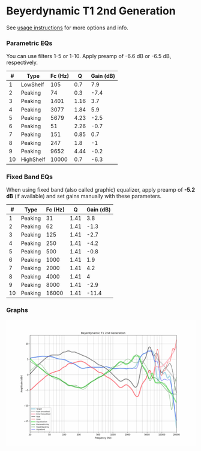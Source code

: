 # Beyerdynamic T1 2nd Generation
See [usage instructions](https://github.com/jaakkopasanen/AutoEq#usage) for more options and info.

### Parametric EQs
You can use filters 1-5 or 1-10. Apply preamp of -6.6 dB or -6.5 dB, respectively.

|   # | Type      |   Fc (Hz) |    Q |   Gain (dB) |
|-----|-----------|-----------|------|-------------|
|   1 | LowShelf  |       105 | 0.7  |         7.9 |
|   2 | Peaking   |        74 | 0.3  |        -7.4 |
|   3 | Peaking   |      1401 | 1.16 |         3.7 |
|   4 | Peaking   |      3077 | 1.84 |         5.9 |
|   5 | Peaking   |      5679 | 4.23 |        -2.5 |
|   6 | Peaking   |        51 | 2.26 |        -0.7 |
|   7 | Peaking   |       151 | 0.85 |         0.7 |
|   8 | Peaking   |       247 | 1.8  |        -1   |
|   9 | Peaking   |      9652 | 4.44 |        -0.2 |
|  10 | HighShelf |     10000 | 0.7  |        -6.3 |

### Fixed Band EQs
When using fixed band (also called graphic) equalizer, apply preamp of **-5.2 dB** (if available) and set gains manually with these parameters.

|   # | Type    |   Fc (Hz) |    Q |   Gain (dB) |
|-----|---------|-----------|------|-------------|
|   1 | Peaking |        31 | 1.41 |         3.8 |
|   2 | Peaking |        62 | 1.41 |        -1.3 |
|   3 | Peaking |       125 | 1.41 |        -2.7 |
|   4 | Peaking |       250 | 1.41 |        -4.2 |
|   5 | Peaking |       500 | 1.41 |        -0.8 |
|   6 | Peaking |      1000 | 1.41 |         1.9 |
|   7 | Peaking |      2000 | 1.41 |         4.2 |
|   8 | Peaking |      4000 | 1.41 |         4   |
|   9 | Peaking |      8000 | 1.41 |        -2.9 |
|  10 | Peaking |     16000 | 1.41 |       -11.4 |

### Graphs
![](./Beyerdynamic%20T1%202nd%20Generation.png)

